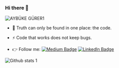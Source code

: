 ### Hi there 👋

<!--
**AybukeGrr/AybukeGrr** is a ✨ _special_ ✨ repository because its `README.md` (this file) appears on your GitHub profile.





-->


![AYBÜKE GÜRER1](https://user-images.githubusercontent.com/74709621/112273403-5db01e80-8c8e-11eb-80c5-025dc4d949ad.png)


- 🌱 Truth can only be found in one place: the code.
- ⚡ Code that works does not keep bugs.

- 👉 Follow me: [![Medium Badge](https://img.shields.io/badge/-Medium-909?style=flat-quare&labelColor=909&logo=Medium&logoColor=white&link=link)](https://aybukegurer.medium.com/)
[![Linkedln Badge](https://img.shields.io/badge/-Linkedln-00C?style=flat-quare&labelColor=00C&logo=Linkedln&logoColor=white&link=link)](https://www.linkedin.com/in/aybuke-gurer-1207/)


![Github stats 1](https://github-readme-stats.vercel.app/api?username=AybukeGrr&show_icons=true&theme=gradient)
